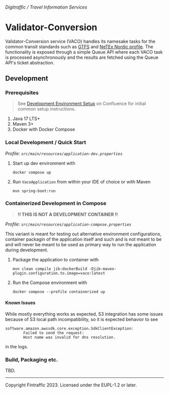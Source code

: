 ###### Digitraffic / Travel Information Services

# Validator-Conversion

Validator-Conversion service (VACO) handles its namesake tasks for the common transit standards such as 
[GTFS][gtfs] and [NeTEx Nordic profile][netex-nordic]. The functionality is exposed through a simple Queue API where
each VACO task is processed asynchronously and the results are fetched using the Queue API's ticket abstraction.

## Development

### Prerequisites

> See [Development Environment Setup](https://finrail.atlassian.net/wiki/spaces/VACO1/pages/2720825453/Development+Environment+Setup)
> on Confluence for initial common setup instructions.

1. Java 17 LTS+
2. Maven 3+
3. Docker with Docker Compose

### Local Development / Quick Start

_Profile: `src/main/resources/application-dev.properties`_

 1. Start up dev environment with 
    ```shell
    docker compose up
    ```
 2. Run `VacoApplication` from within your IDE of choice or with Maven
    ```shell
    mvn spring-boot:run
    ```

### Containerized Development in Compose

> **!! THIS IS NOT A DEVELOPMENT CONTAINER !!**

_Profile: `src/main/resources/application-compose.properties`_

This variant is meant for testing out alternative environment configurations, container packagin of the application 
itself and such and is not meant to be and will never be meant to be used as primary way to run the application 
during development.

 1. Package the application to container with
    ```shell
    mvn clean compile jib:dockerBuild -Djib-maven-plugin.configuration.to.image=vaco:latest
    ``` 
 2. Run the Compose environment with
    ```shell
    docker compose --profile containerized up
    ```

#### Known Issues

While mostly everything works as expected, S3 integration has some issues because of S3 local path incompatibility, so
it is expected behavior to see

```
software.amazon.awssdk.core.exception.SdkClientException:
        Failed to send the request:
        Host name was invalid for dns resolution.
```

in the logs.

### Build, Packaging etc.

TBD.

---

Copyright Fintraffic 2023. Licensed under the EUPL-1.2 or later.

[gtfs]: https://gtfs.org/
[netex-nordic]: https://enturas.atlassian.net/wiki/spaces/PUBLIC/pages/728891481/Nordic+NeTEx+Profile
